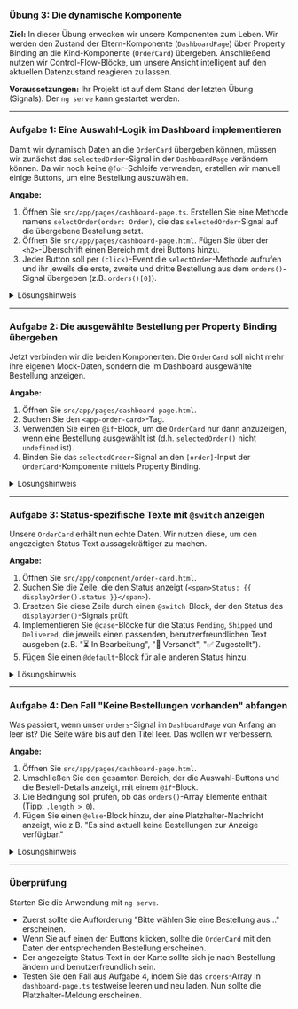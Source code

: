 ### **Übung 3: Die dynamische Komponente**

**Ziel:** In dieser Übung erwecken wir unsere Komponenten zum Leben. Wir werden den Zustand der Eltern-Komponente (`DashboardPage`) über Property Binding an die Kind-Komponente (`OrderCard`) übergeben. Anschließend nutzen wir Control-Flow-Blöcke, um unsere Ansicht intelligent auf den aktuellen Datenzustand reagieren zu lassen.

**Voraussetzungen:** Ihr Projekt ist auf dem Stand der letzten Übung (Signals). Der `ng serve` kann gestartet werden.

-----

### **Aufgabe 1: Eine Auswahl-Logik im Dashboard implementieren**

Damit wir dynamisch Daten an die `OrderCard` übergeben können, müssen wir zunächst das `selectedOrder`-Signal in der `DashboardPage` verändern können. Da wir noch keine `@for`-Schleife verwenden, erstellen wir manuell einige Buttons, um eine Bestellung auszuwählen.

**Angabe:**

1.  Öffnen Sie `src/app/pages/dashboard-page.ts`. Erstellen Sie eine Methode namens `selectOrder(order: Order)`, die das `selectedOrder`-Signal auf die übergebene Bestellung setzt.
2.  Öffnen Sie `src/app/pages/dashboard-page.html`. Fügen Sie über der `<h2>`-Überschrift einen Bereich mit drei Buttons hinzu.
3.  Jeder Button soll per `(click)`-Event die `selectOrder`-Methode aufrufen und ihr jeweils die erste, zweite und dritte Bestellung aus dem `orders()`-Signal übergeben (z.B. `orders()[0]`).

<details>
<summary>Lösungshinweis</summary>

**`dashboard-page.ts`:**

```typescript
import { Component, signal, computed } from '@angular/core';
import { Order } from '../../model/order.model';
//...

@Component({ /* ... */ })
export class DashboardPage {
  // ... bestehende signals

  // Neue Methode
  selectOrder(order: Order): void {
    this.selectedOrder.set(order);
    console.log('Selected:', this.selectedOrder());
  }

  // ...
}
```

**`dashboard-page.html`:**

```html
<div class="selection-controls">
  <h3>Bestellung auswählen:</h3>
  <button (click)="selectOrder(orders()[0])">Bestellung #101</button>
  <button (click)="selectOrder(orders()[1])">Bestellung #102</button>
  <button (click)="selectOrder(orders()[2])">Bestellung #103</button>
</div>

<hr>

<h2>Aktuelle Bestellungen</h2>
```

</details>

-----

### **Aufgabe 2: Die ausgewählte Bestellung per Property Binding übergeben**

Jetzt verbinden wir die beiden Komponenten. Die `OrderCard` soll nicht mehr ihre eigenen Mock-Daten, sondern die im Dashboard ausgewählte Bestellung anzeigen.

**Angabe:**

1.  Öffnen Sie `src/app/pages/dashboard-page.html`.
2.  Suchen Sie den `<app-order-card>`-Tag.
3.  Verwenden Sie einen `@if`-Block, um die `OrderCard` nur dann anzuzeigen, wenn eine Bestellung ausgewählt ist (d.h. `selectedOrder()` nicht `undefined` ist).
4.  Binden Sie das `selectedOrder`-Signal an den `[order]`-Input der `OrderCard`-Komponente mittels Property Binding.

<details>
<summary>Lösungshinweis</summary>

```html
<h2>Aktuelle Bestellungen</h2>
<p>{{ selectionSummary() }}</p>

@if (selectedOrder(); as order) {
  <app-order-card [order]="order"></app-order-card>
} @else {
  <p><i>Bitte wählen Sie oben eine Bestellung aus, um Details anzuzeigen.</i></p>
}
```

*Hinweis: `@if (selectedOrder(); as order)` ist eine praktische Kurzform. Sie prüft, ob `selectedOrder()` einen Wert hat und stellt diesen Wert gleichzeitig in einer lokalen Variable `order` zur Verfügung, um ihn direkt an das Input zu binden.*

</details>

-----

### **Aufgabe 3: Status-spezifische Texte mit `@switch` anzeigen**

Unsere `OrderCard` erhält nun echte Daten. Wir nutzen diese, um den angezeigten Status-Text aussagekräftiger zu machen.

**Angabe:**

1.  Öffnen Sie `src/app/component/order-card.html`.
2.  Suchen Sie die Zeile, die den Status anzeigt (`<span>Status: {{ displayOrder().status }}</span>`).
3.  Ersetzen Sie diese Zeile durch einen `@switch`-Block, der den Status des `displayOrder()`-Signals prüft.
4.  Implementieren Sie `@case`-Blöcke für die Status `Pending`, `Shipped` und `Delivered`, die jeweils einen passenden, benutzerfreundlichen Text ausgeben (z.B. "⏳ In Bearbeitung", "🚚 Versandt", "✅ Zugestellt").
5.  Fügen Sie einen `@default`-Block für alle anderen Status hinzu.

<details>
<summary>Lösungshinweis</summary>

```html
<div class="card-header">
  <h3>Bestellung #{{ displayOrder().id }}</h3>

  <span class="status">
    @switch (displayOrder().status) {
      @case ('PENDING') {
        <span>⏳ In Bearbeitung</span>
      }
      @case ('SHIPPED') {
        <span>🚚 Versandt</span>
      }
      @case ('DELIVERED') {
        <span>✅ Zugestellt</span>
      }
      @default {
        <span>- Status bestätigt -</span>
      }
    }
  </span>
</div>
```

</details>

-----

### **Aufgabe 4: Den Fall "Keine Bestellungen vorhanden" abfangen**

Was passiert, wenn unser `orders`-Signal im `DashboardPage` von Anfang an leer ist? Die Seite wäre bis auf den Titel leer. Das wollen wir verbessern.

**Angabe:**

1.  Öffnen Sie `src/app/pages/dashboard-page.html`.
2.  Umschließen Sie den gesamten Bereich, der die Auswahl-Buttons und die Bestell-Details anzeigt, mit einem `@if`-Block.
3.  Die Bedingung soll prüfen, ob das `orders()`-Array Elemente enthält (Tipp: `.length > 0`).
4.  Fügen Sie einen `@else`-Block hinzu, der eine Platzhalter-Nachricht anzeigt, wie z.B. "Es sind aktuell keine Bestellungen zur Anzeige verfügbar."

<details>
<summary>Lösungshinweis</summary>

```html
<h1>Dashboard</h1>

@if (orders().length > 0) {
  <div class="selection-controls">
    <h3>Bestellung auswählen:</h3>
    <button (click)="selectOrder(orders()[0])">Bestellung #101</button>
    <button (click)="selectOrder(orders()[1])">Bestellung #102</button>
    <button (click)="selectOrder(orders()[2])">Bestellung #103</button>
  </div>

  <hr>

  <h2>Aktuelle Bestellungen</h2>
  <p>{{ selectionSummary() }}</p>

  @if (selectedOrder(); as order) {
    <app-order-card [order]="order"></app-order-card>
  } @else {
    <p><i>Bitte wählen Sie oben eine Bestellung aus, um Details anzuzeigen.</i></p>
  }

} @else {
  <div class="placeholder">
    <p>Es sind aktuell keine Bestellungen zur Anzeige verfügbar.</p>
  </div>
}
```

</details>

-----

### **Überprüfung**

Starten Sie die Anwendung mit `ng serve`.

* Zuerst sollte die Aufforderung "Bitte wählen Sie eine Bestellung aus..." erscheinen.
* Wenn Sie auf einen der Buttons klicken, sollte die `OrderCard` mit den Daten der entsprechenden Bestellung erscheinen.
* Der angezeigte Status-Text in der Karte sollte sich je nach Bestellung ändern und benutzerfreundlich sein.
* Testen Sie den Fall aus Aufgabe 4, indem Sie das `orders`-Array in `dashboard-page.ts` testweise leeren und neu laden. Nun sollte die Platzhalter-Meldung erscheinen.
